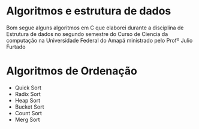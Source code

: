 # Algoritmos e estrutura de dados
Bom segue alguns algoritmos em C que elaborei durante a disciplina de Estrutura de dados no segundo semestre 
do Curso de Ciencia da computação na Universidade Federal do Amapá ministrado pelo Profº Julio Furtado

# Algoritmos de Ordenação
- Quick Sort
- Radix Sort
- Heap Sort
- Bucket Sort
- Count Sort
- Merg Sort
